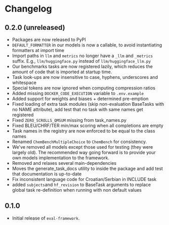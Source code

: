 # Changelog
## 0.2.0 (unreleased)

- Packages are now released to PyPI
- `DEFAULT_FORMATTER` in our models is now a callable, to avoid instantiating formatters at import time
- Import paths in `llm` and `metrics` no longer have a `_llm` and `_metrics` suffix. E.g., `llm/huggingface.py` instead of `llm/huggingface_llm.py`
- Our benchmarks tasks are now registered lazily, which reduces the amount of code that is imported
  at startup time.
- Task look-ups are now insensitive to case, hyphens, underscores and whitespace
- Special tokens are now ignored when computing compression ratios
- Added missing `DOCKER_CODE_EXECUTION` variable to `.env.example`
- Added support for weights and biases + determined pre-emption
- Fixed loading of extra task modules (skip non-evaluation BaseTasks with no NAME attribute), add test that no task with same names get registered
- Fixed `ZERO_SCROLLS_QMSUM` missing from task_names.py
- Fixed BLEU/CHRF/TER min/max scoring when all completions are empty
- Task names in the registry are now enforced to be equal to the class names
- Renamed `ChemBenchMultipleChoice` to `ChemBench` for consistency.
- We've removed all models except those used for testing (they were largely old). The recommended way going forward is to provide
  your own models implementation to the framework.
- Removed and relaxes several main-dependencies
- Moves the generate_task_docs utility to inside the package and add test that documentation is up-to-date
- Fix inconsistent language code for Croatian/Serbian in INCLUDE task
- added `subjects`and `hf_revision` to BaseTask arguments to replace global task re-definition when running with non default values

## 0.1.0

- Initial release of `eval-framework`.
